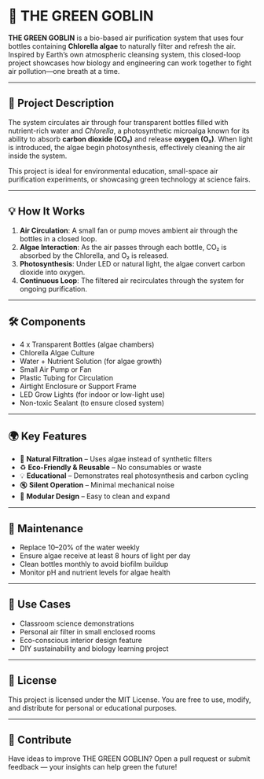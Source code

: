 # 🌿 THE GREEN GOBLIN

**THE GREEN GOBLIN** is a bio-based air purification system that uses four bottles containing **Chlorella algae** to naturally filter and refresh the air. Inspired by Earth’s own atmospheric cleansing system, this closed-loop project showcases how biology and engineering can work together to fight air pollution—one breath at a time.

---

## 🧪 Project Description

The system circulates air through four transparent bottles filled with nutrient-rich water and *Chlorella*, a photosynthetic microalga known for its ability to absorb **carbon dioxide (CO₂)** and release **oxygen (O₂)**. When light is introduced, the algae begin photosynthesis, effectively cleaning the air inside the system.

This project is ideal for environmental education, small-space air purification experiments, or showcasing green technology at science fairs.

---

## 💡 How It Works

1. **Air Circulation**: A small fan or pump moves ambient air through the bottles in a closed loop.
2. **Algae Interaction**: As the air passes through each bottle, CO₂ is absorbed by the Chlorella, and O₂ is released.
3. **Photosynthesis**: Under LED or natural light, the algae convert carbon dioxide into oxygen.
4. **Continuous Loop**: The filtered air recirculates through the system for ongoing purification.

---

## 🛠 Components

- 4 x Transparent Bottles (algae chambers)
- Chlorella Algae Culture
- Water + Nutrient Solution (for algae growth)
- Small Air Pump or Fan
- Plastic Tubing for Circulation
- Airtight Enclosure or Support Frame
- LED Grow Lights (for indoor or low-light use)
- Non-toxic Sealant (to ensure closed system)

---

## 🌍 Key Features

- 🧪 **Natural Filtration** – Uses algae instead of synthetic filters
- ♻️ **Eco-Friendly & Reusable** – No consumables or waste
- 💡 **Educational** – Demonstrates real photosynthesis and carbon cycling
- 🔇 **Silent Operation** – Minimal mechanical noise
- 🧰 **Modular Design** – Easy to clean and expand

---

## 🧼 Maintenance

- Replace 10–20% of the water weekly
- Ensure algae receive at least 8 hours of light per day
- Clean bottles monthly to avoid biofilm buildup
- Monitor pH and nutrient levels for algae health

---

## 🚀 Use Cases

- Classroom science demonstrations
- Personal air filter in small enclosed rooms
- Eco-conscious interior design feature
- DIY sustainability and biology learning project

---

## 📁 License

This project is licensed under the MIT License. You are free to use, modify, and distribute for personal or educational purposes.

---

## 🙌 Contribute

Have ideas to improve THE GREEN GOBLIN? Open a pull request or submit feedback — your insights can help green the future!

